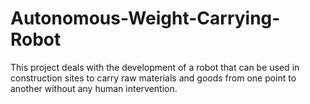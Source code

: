 # Autonomous-Weight-Carrying-Robot
This project deals with the development of a robot that can be used in construction sites to carry raw materials and goods from one point to another without any human intervention.
